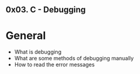 ## 0x03. C - Debugging
# General
* What is debugging
* What are some methods of debugging manually
* How to read the error messages
